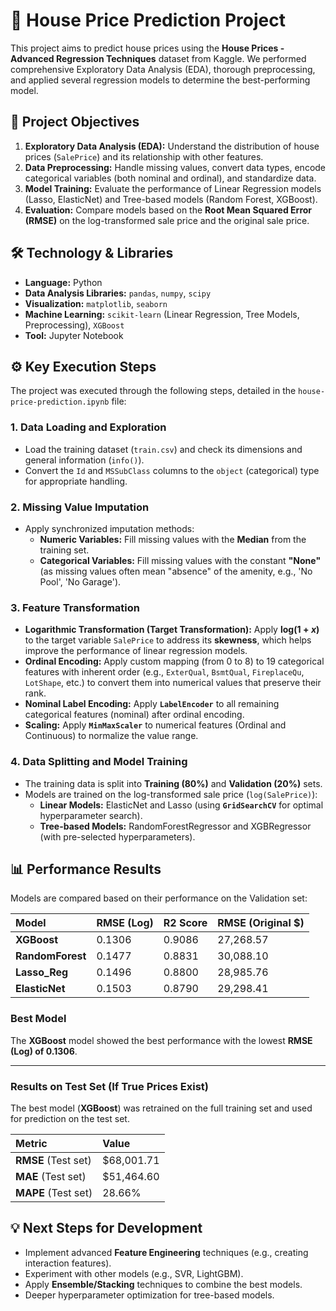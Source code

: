# 🏡 House Price Prediction Project

This project aims to predict house prices using the **House Prices - Advanced Regression Techniques** dataset from Kaggle. We performed comprehensive Exploratory Data Analysis (EDA), thorough preprocessing, and applied several regression models to determine the best-performing model.

## 🚀 Project Objectives

1. **Exploratory Data Analysis (EDA):** Understand the distribution of house prices (`SalePrice`) and its relationship with other features.
2. **Data Preprocessing:** Handle missing values, convert data types, encode categorical variables (both nominal and ordinal), and standardize data.
3. **Model Training:** Evaluate the performance of Linear Regression models (Lasso, ElasticNet) and Tree-based models (Random Forest, XGBoost).
4. **Evaluation:** Compare models based on the **Root Mean Squared Error (RMSE)** on the log-transformed sale price and the original sale price.

## 🛠️ Technology & Libraries

* **Language:** Python
* **Data Analysis Libraries:** `pandas`, `numpy`, `scipy`
* **Visualization:** `matplotlib`, `seaborn`
* **Machine Learning:** `scikit-learn` (Linear Regression, Tree Models, Preprocessing), `XGBoost`
* **Tool:** Jupyter Notebook

## ⚙️ Key Execution Steps

The project was executed through the following steps, detailed in the `house-price-prediction.ipynb` file:

### 1. Data Loading and Exploration

* Load the training dataset (`train.csv`) and check its dimensions and general information (`info()`).
* Convert the `Id` and `MSSubClass` columns to the `object` (categorical) type for appropriate handling.

### 2. Missing Value Imputation

* Apply synchronized imputation methods:
    * **Numeric Variables:** Fill missing values with the **Median** from the training set.
    * **Categorical Variables:** Fill missing values with the constant **"None"** (as missing values often mean "absence" of the amenity, e.g., 'No Pool', 'No Garage').

### 3. Feature Transformation

* **Logarithmic Transformation (Target Transformation):** Apply **$\text{log}(1+x)$** to the target variable `SalePrice` to address its **skewness**, which helps improve the performance of linear regression models.
* **Ordinal Encoding:** Apply custom mapping (from 0 to 8) to 19 categorical features with inherent order (e.g., `ExterQual`, `BsmtQual`, `FireplaceQu`, `LotShape`, etc.) to convert them into numerical values that preserve their rank.
* **Nominal Label Encoding:** Apply **`LabelEncoder`** to all remaining categorical features (nominal) after ordinal encoding.
* **Scaling:** Apply **`MinMaxScaler`** to numerical features (Ordinal and Continuous) to normalize the value range.

### 4. Data Splitting and Model Training

* The training data is split into **Training (80%)** and **Validation (20%)** sets.
* Models are trained on the log-transformed sale price (`log(SalePrice)`):
    * **Linear Models:** ElasticNet and Lasso (using **`GridSearchCV`** for optimal hyperparameter search).
    * **Tree-based Models:** RandomForestRegressor and XGBRegressor (with pre-selected hyperparameters).

## 📊 Performance Results

Models are compared based on their performance on the Validation set:

| Model | RMSE (Log) | R2 Score | RMSE (Original $) |
| :--- | :--- | :--- | :--- |
| **XGBoost** | 0.1306 | 0.9086 | 27,268.57 |
| **RandomForest** | 0.1477 | 0.8831 | 30,088.10 |
| **Lasso\_Reg** | 0.1496 | 0.8800 | 28,985.76 |
| **ElasticNet** | 0.1503 | 0.8790 | 29,298.41 |

### Best Model

The **XGBoost** model showed the best performance with the lowest **RMSE (Log) of 0.1306**.

---

### Results on Test Set (If True Prices Exist)

The best model (**XGBoost**) was retrained on the full training set and used for prediction on the test set.

| Metric | Value |
| :--- | :--- |
| **RMSE** (Test set) | $68,001.71 |
| **MAE** (Test set) | $51,464.60 |
| **MAPE** (Test set) | 28.66% |

## 💡 Next Steps for Development

* Implement advanced **Feature Engineering** techniques (e.g., creating interaction features).
* Experiment with other models (e.g., SVR, LightGBM).
* Apply **Ensemble/Stacking** techniques to combine the best models.
* Deeper hyperparameter optimization for tree-based models.
